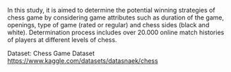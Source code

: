 In this study, it is aimed to determine the potential winning strategies of chess game by considering game attributes such as duration of the game, openings, type of game (rated or regular) and chess sides (black and white). Determination process includes over 20.000 online match histories of players at different levels of chess.

Dataset: Chess Game Dataset
https://www.kaggle.com/datasets/datasnaek/chess
